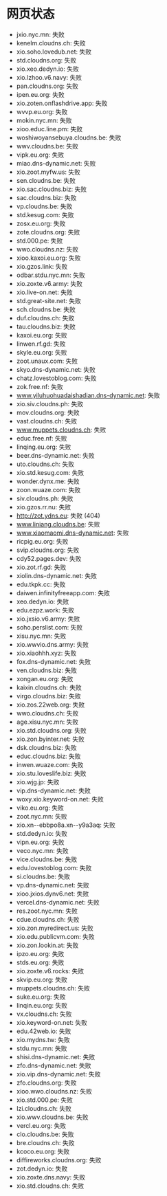 # 网页状态
- jxio.nyc.mn: 失败
- kenelm.cloudns.ch: 失败
- xio.soho.lovedub.net: 失败
- std.cloudns.org: 失败
- xio.xeo.dedyn.io: 失败
- xio.lzhoo.v6.navy: 失败
- pan.cloudns.org: 失败
- ipen.eu.org: 失败
- xio.zoten.onflashdrive.app: 失败
- wvvp.eu.org: 失败
- mokin.nyc.mn: 失败
- xioo.educ.line.pm: 失败
- woshiwoyansebuya.cloudns.be: 失败
- wwv.cloudns.be: 失败
- vipk.eu.org: 失败
- miao.dns-dynamic.net: 失败
- xio.zoot.myfw.us: 失败
- sen.cloudns.be: 失败
- xio.sac.cloudns.biz: 失败
- sac.cloudns.biz: 失败
- vp.cloudns.be: 失败
- std.kesug.com: 失败
- zosx.eu.org: 失败
- zote.cloudns.org: 失败
- std.000.pe: 失败
- wwo.cloudns.nz: 失败
- xioo.kaxoi.eu.org: 失败
- xio.gzos.link: 失败
- odbar.stdu.nyc.mn: 失败
- xio.zoxte.v6.army: 失败
- xio.live-on.net: 失败
- std.great-site.net: 失败
- sch.cloudns.be: 失败
- duf.cloudns.ch: 失败
- tau.cloudns.biz: 失败
- kaxoi.eu.org: 失败
- linwen.rf.gd: 失败
- skyle.eu.org: 失败
- zoot.unaux.com: 失败
- skyo.dns-dynamic.net: 失败
- chatz.lovestoblog.com: 失败
- zok.free.nf: 失败
- www.yiluhuohuadaishadian.dns-dynamic.net: 失败
- xio.siv.cloudns.ph: 失败
- mov.cloudns.org: 失败
- vast.cloudns.ch: 失败
- www.muppets.cloudns.ch: 失败
- educ.free.nf: 失败
- linqing.eu.org: 失败
- beer.dns-dynamic.net: 失败
- uto.cloudns.ch: 失败
- xio.std.kesug.com: 失败
- wonder.dynx.me: 失败
- zoon.wuaze.com: 失败
- siv.cloudns.ph: 失败
- xio.gzos.rr.nu: 失败
- http://zot.ydns.eu: 失败 (404)
- www.liniang.cloudns.be: 失败
- www.xiaomaomi.dns-dynamic.net: 失败
- ricpig.eu.org: 失败
- svip.cloudns.org: 失败
- cdy52.pages.dev: 失败
- xio.zot.rf.gd: 失败
- xiolin.dns-dynamic.net: 失败
- edu.tkpk.cc: 失败
- daiwen.infinityfreeapp.com: 失败
- xeo.dedyn.io: 失败
- edu.ezpz.work: 失败
- xio.jxsio.v6.army: 失败
- soho.perslist.com: 失败
- xisu.nyc.mn: 失败
- xio.wwvio.dns.army: 失败
- xio.xiaohhh.xyz: 失败
- fox.dns-dynamic.net: 失败
- ven.cloudns.biz: 失败
- xongan.eu.org: 失败
- kaixin.cloudns.ch: 失败
- virgo.cloudns.biz: 失败
- xio.zos.22web.org: 失败
- wwo.cloudns.ch: 失败
- age.xisu.nyc.mn: 失败
- xio.std.cloudns.org: 失败
- xio.zon.byinter.net: 失败
- dsk.cloudns.biz: 失败
- educ.cloudns.biz: 失败
- inwen.wuaze.com: 失败
- xio.stu.loveslife.biz: 失败
- xio.wjg.jp: 失败
- vip.dns-dynamic.net: 失败
- woxy.xio.keyword-on.net: 失败
- viko.eu.org: 失败
- zoot.nyc.mn: 失败
- xio.xn--ebbpo8a.xn--y9a3aq: 失败
- std.dedyn.io: 失败
- vipn.eu.org: 失败
- veco.nyc.mn: 失败
- vice.cloudns.be: 失败
- edu.lovestoblog.com: 失败
- si.cloudns.be: 失败
- vp.dns-dynamic.net: 失败
- xioo.jxios.dynv6.net: 失败
- vercel.dns-dynamic.net: 失败
- res.zoot.nyc.mn: 失败
- cdue.cloudns.ch: 失败
- xio.zon.myredirect.us: 失败
- xio.edu.publicvm.com: 失败
- xio.zon.lookin.at: 失败
- ipzo.eu.org: 失败
- stds.eu.org: 失败
- xio.zoxte.v6.rocks: 失败
- skvip.eu.org: 失败
- muppets.cloudns.ch: 失败
- suke.eu.org: 失败
- linqin.eu.org: 失败
- vx.cloudns.ch: 失败
- xio.keyword-on.net: 失败
- edu.42web.io: 失败
- xio.mydns.tw: 失败
- stdu.nyc.mn: 失败
- shisi.dns-dynamic.net: 失败
- zfo.dns-dynamic.net: 失败
- xio.vip.dns-dynamic.net: 失败
- zfo.cloudns.org: 失败
- xioo.wwo.cloudns.nz: 失败
- xio.std.000.pe: 失败
- lzi.cloudns.ch: 失败
- xio.wwv.cloudns.be: 失败
- vercl.eu.org: 失败
- clo.cloudns.be: 失败
- bre.cloudns.ch: 失败
- kcoco.eu.org: 失败
- diffireworks.cloudns.org: 失败
- zot.dedyn.io: 失败
- xio.zoxte.dns.navy: 失败
- xio.std.cloudns.ch: 失败
